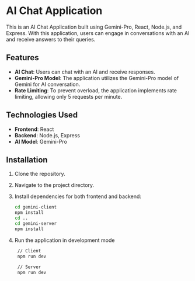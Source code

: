 # AI Chat Application

This is an AI Chat Application built using Gemini-Pro, React, Node.js, and Express. With this application, users can engage in conversations with an AI and receive answers to their queries.

## Features
- **AI Chat**: Users can chat with an AI and receive responses.
- **Gemini-Pro Model**: The application utilizes the Gemini-Pro model of Gemini for AI conversation.
- **Rate Limiting**: To prevent overload, the application implements rate limiting, allowing only 5 requests per minute.

## Technologies Used
- **Frontend**: React
- **Backend**: Node.js, Express
- **AI Model**: Gemini-Pro

## Installation
1. Clone the repository.
2. Navigate to the project directory.
3. Install dependencies for both frontend and backend:
   ```bash
   cd gemini-client
   npm install
   cd ..
   cd gemini-server
   npm install
   ```

4. Run the application in development mode
   ```bash
    // Client
    npm run dev
    
    // Server
    npm run dev
```